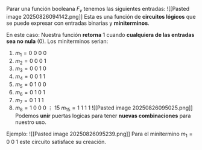 Parar una función booleana $F_v$ tenemos las siguientes entradas:
![[Pasted image 20250826094142.png]]
Esta es una función de **circuitos lógicos** que se puede expresar con entradas binarias y **miniterminos**.

En este caso: 
Nuestra función **retorna** 1 cuando **cualquiera de las entradas sea no nula** (0). Los miniterminos serian:
1. $m_1 = 0 \ 0 \ 0 \ 0$
2. $m_2 = 0 \ 0 \ 0 \ 1$
3. $m_3 = 0 \ 0 \ 1 \ 0$
4. $m_4 = 0 \ 0 \ 1 \ 1$
5. $m_5 = 0 \ 1 \ 0 \ 0$
6. $m_6= 0 \ 1 \ 0 \ 1$
7. $m_7 = 0 \ 1 \ 1 \ 1$
8. $m_8 = 1 \ 0 \ 0 \ 0$
	$\vdots$
15 $m_15 = 1 \ 1 \ 1 \ 1$
![[Pasted image 20250826095025.png]]
Podemos **unir** puertas logicas para tener **nuevas combinaciones** para nuestro uso. 

Ejemplo:
![[Pasted image 20250826095239.png]]
Para el minitermino $m_1 = 0 \ 0 \ 1$ este circuito satisface su creación.


